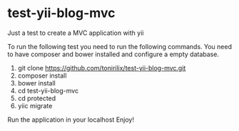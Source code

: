 # test-yii-blog-mvc
Just a test to create a MVC application with yii

To run the following test you need to run the following commands.
You need to have composer and bower installed and configure a empty database.

1. git clone https://github.com/tonirilix/test-yii-blog-mvc.git
2. composer install
3. bower install
4. cd test-yii-blog-mvc
5. cd protected
6. yiic migrate

Run the application in your localhost
Enjoy!
